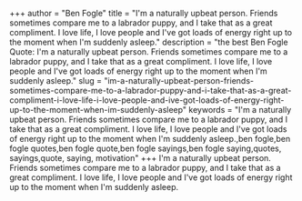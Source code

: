 +++
author = "Ben Fogle"
title = "I'm a naturally upbeat person. Friends sometimes compare me to a labrador puppy, and I take that as a great compliment. I love life, I love people and I've got loads of energy right up to the moment when I'm suddenly asleep."
description = "the best Ben Fogle Quote: I'm a naturally upbeat person. Friends sometimes compare me to a labrador puppy, and I take that as a great compliment. I love life, I love people and I've got loads of energy right up to the moment when I'm suddenly asleep."
slug = "im-a-naturally-upbeat-person-friends-sometimes-compare-me-to-a-labrador-puppy-and-i-take-that-as-a-great-compliment-i-love-life-i-love-people-and-ive-got-loads-of-energy-right-up-to-the-moment-when-im-suddenly-asleep"
keywords = "I'm a naturally upbeat person. Friends sometimes compare me to a labrador puppy, and I take that as a great compliment. I love life, I love people and I've got loads of energy right up to the moment when I'm suddenly asleep.,ben fogle,ben fogle quotes,ben fogle quote,ben fogle sayings,ben fogle saying,quotes, sayings,quote, saying, motivation"
+++
I'm a naturally upbeat person. Friends sometimes compare me to a labrador puppy, and I take that as a great compliment. I love life, I love people and I've got loads of energy right up to the moment when I'm suddenly asleep.
